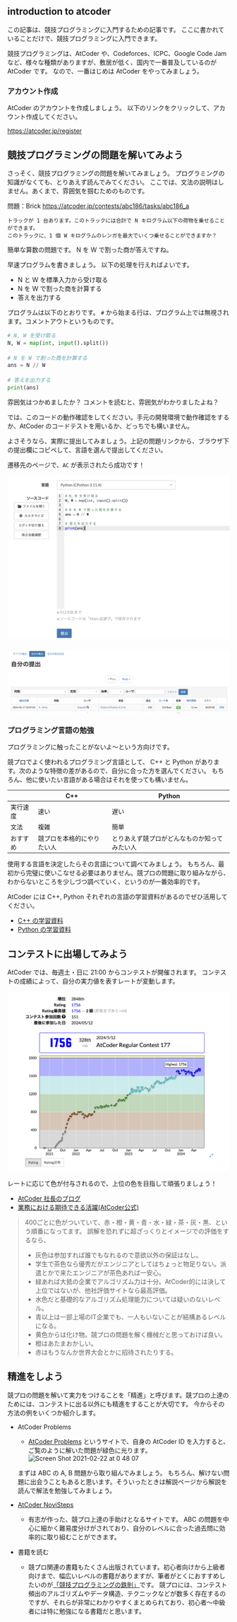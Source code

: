 ## introduction to atcoder

この記事は、競技プログラミングに入門するための記事です。
ここに書かれていることだけで、競技プログラミングに入門できます。

競技プログラミングは、AtCoder や、Codeforces、ICPC、Google Code Jam など、様々な種類がありますが、敷居が低く、国内で一番普及しているのが AtCoder です。
なので、一番はじめは AtCoder をやってみましょう。


### アカウント作成
AtCoder のアカウントを作成しましょう。
以下のリンクをクリックして、アカウント作成してください。

https://atcoder.jp/register

## 競技プログラミングの問題を解いてみよう

さっそく、競技プログラミングの問題を解いてみましょう。
プログラミングの知識がなくても、とりあえず読んでみてください。
ここでは、文法の説明はしません。あくまで、雰囲気を掴むためのものです。

問題：Brick
https://atcoder.jp/contests/abc186/tasks/abc186_a
```
トラックが 1 台あります。このトラックには合計で N キログラム以下の荷物を乗せることができます。
このトラックに、1 個 W キログラムのレンガを最大でいくつ乗せることができますか？
```

簡単な算数の問題です。
N を W で割った商が答えですね。

早速プログラムを書きましょう。
以下の処理を行えればよいです。

- N と W を標準入力から受け取る
- N を W で割った商を計算する
- 答えを出力する

プログラムは以下のとおりです。
`#` から始まる行は、プログラム上では無視されます。コメントアウトというものです。

```Python
# N, W を受け取る
N, W = map(int, input().split())

# N を W で割った商を計算する
ans = N // W

# 答えを出力する
print(ans)
```

雰囲気はつかめましたか？
コメントを読むと、雰囲気がわかりましたよね？

では、このコードの動作確認をしてください。手元の開発環境で動作確認をするか、AtCoder のコードテストを用いるか、どっちでも構いません。

よさそうなら、実際に提出してみましょう。上記の問題リンクから、ブラウザ下の提出欄にコピペして、言語を選んで提出してください。

遷移先のページで、`AC` が表示されたら成功です！

![](./png/1.png)

![](./png/2.png)

### プログラミング言語の勉強
プログラミングに触ったことがないよ〜という方向けです。

競プロでよく使われるプログラミング言語として、 C++ と Python があります。次のような特徴の差があるので、自分に合った方を選んでください。
もちろん、他に使いたい言語がある場合はそれを使っても構いません。

| | C++ | Python |
| --- | --- | --- |
| 実行速度 | 速い | 遅い |
| 文法 | 複雑 | 簡単 |
| おすすめ | 競プロを本格的にやりたい人 | とりあえず競プロがどんなものか知ってみたい人 |

使用する言語を決定したらその言語について調べてみましょう。
もちろん、最初から完璧に使いこなせる必要はありません。競プロの問題に取り組みながら、わからないところを少しづつ調べていく、というのが一番効率的です。

AtCoder には C++, Python それぞれの言語の学習資料があるのでぜひ活用してください。

- [C++ の学習資料](https://atcoder.jp/contests/APG4b)
- [Python の学習資料](https://atcoder.jp/contests/APG4bPython)


## コンテストに出場してみよう
AtCoder では、毎週土・日に 21:00 からコンテストが開催されます。
コンテストの成績によって、自分の実力値を表すレートが変動します。

![](./png/3.png)

レートに応じて色が付与されるので、上位の色を目指して頑張りましょう！

- [AtCoder 社長のブログ](http://chokudai.hatenablog.com/entry/2019/02/11/155904)
- [業務における期待できる活躍(AtCoder公式)](https://info.atcoder.jp/utilize/jobs/rating-business-impact)
> 400ごとに色がついていて、赤・橙・黄・青・水・緑・茶・灰・黒、という順番になってます。
> 誤解を恐れずに超ざっくりとイメージでの評価をするなら、
> - 灰色は参加すれば誰でもなれるので意欲以外の保証はなし。
> - 学生で茶色なら優秀だがエンジニアとしてはちょっと物足りない。派遣とかで来たエンジニアが茶色あれば一安心。
> - 緑あれば大抵の企業でアルゴリズム力は十分。AtCoder的には決して上位ではないが、他社評価サイトなら最高評価。
> - 水色だと基礎的なアルゴリズム処理能力については疑いのないレベル。
> - 青以上は一部上場のIT企業でも、一人もいないことが結構あるレベルになる。
> - 黄色からは化け物。競プロの問題を解く機械だと思っておけば良い。
> - 橙はあたまおかしい。
> - 赤はもうなんか世界大会とかに招待されたりする。 


## 精進をしよう
競プロの問題を解いて実力をつけることを「精進」と呼びます。競プロの上達のためには、コンテストに出る以外にも精進をすることが大切です。
今からその方法の例をいくつか紹介します。

- AtCoder Problems
  - [AtCoder Problems](https://kenkoooo.com/atcoder#/table/) というサイトで、自身の AtCoder ID を入力すると、ご覧のように解いた問題が緑色に光ります。
  ![Screen Shot 2021-02-22 at 0 48 07](https://user-images.githubusercontent.com/47474057/108630352-aade7c00-74a7-11eb-9702-374017916499.png)
  
  まずは ABC の A, B 問題から取り組んでみましょう。
  もちろん、解けない問題に出会うこともあると思います。そういったときは解説ページから解説を読んで解法を勉強してみましょう。


- [AtCoder NoviSteps](https://atcoder-novisteps.vercel.app/)
  - 有志が作った、競プロ上達の手助けとなるサイトです。 ABC の問題を中心に細かく難易度分けがされており、自分のレベルに合った過去問に効率的に取り組むことができます。

- 書籍を読む
  - 競プロ関連の書籍もたくさん出版されています。初心者向けから上級者向けまで、幅広いレベルの書籍がありますが、筆者がとくにおすすめしたいのが[「競技プログラミングの鉄則」](https://www.amazon.co.jp/%E7%AB%B6%E6%8A%80%E3%83%97%E3%83%AD%E3%82%B0%E3%83%A9%E3%83%9F%E3%83%B3%E3%82%B0%E3%81%AE%E9%89%84%E5%89%87-%E3%82%A2%E3%83%AB%E3%82%B4%E3%83%AA%E3%82%BA%E3%83%A0%E5%8A%9B%E3%81%A8%E6%80%9D%E8%80%83%E5%8A%9B%E3%82%92%E9%AB%98%E3%82%81%E3%82%8B77%E3%81%AE%E6%8A%80%E8%A1%93-Compass-Books%E3%82%B7%E3%83%AA%E3%83%BC%E3%82%BA-%E7%B1%B3%E7%94%B0/dp/483997750X)です。
  競プロには、コンテスト頻出のアルゴリズムやデータ構造、テクニックなどが数多く存在するのですが、それらが非常にわかりやすくまとめられており、初心者〜中級者には特に勉強になる書籍だと思います。